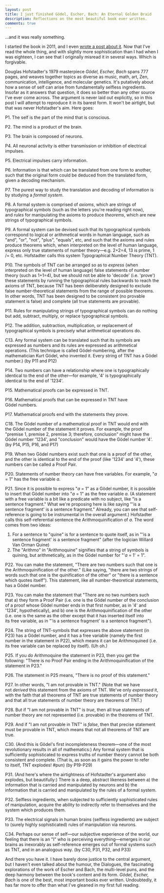 ```yaml
---
layout: post
title: I just finished Gödel, Escher, Bach: An Eternal Golden Braid
description: Reflections on the most beautiful book ever written.
comments: true
---
```


...and it was really something.

I started the book in 2011, and I even <a href="https://betweenbeats.wordpress.com/2011/05/27/useless-knowledge-and-its-uses/" target="_blank">wrote a post about it</a>. Now that I've read the whole thing, and with slightly more sophistication than I had when I was eighteen, I can see that I originally misread it in several ways. Which is forgivable.

Douglas Hofstadter's 1979 masterpiece <em>Gödel, Escher, Bach</em> spans 777 pages, and weaves together topics as diverse as music, math, art, Zen, communication, intelligence, and molecular genetics. It's putatively about how a sense of self can arise from fundamentally selfless ingredients. Insofar as it answers that question, it does so better than any other source I've ever come across. The argument is never laid out explicitly, so in this post I will attempt to reproduce it in its barest form. It won't be airtight, but that was never Hofstadter's aim. Here goes:

P1. The self is the part of the mind that is conscious.

P2. The mind is a product of the brain.

P3. The brain is composed of neurons.

P4. All neuronal activity is either transmission or inhibition of electrical impulses.

P5. Electrical impulses carry information.

P6. Information is that which can be translated from one form to another, such that the original form could be deduced from the translated form, given a decoding mechanism.

P7. The purest way to study the translation and decoding of information is by studying a <em>formal system</em>.

P8. A formal system is comprised of <em>axioms</em>, which are strings of typographical symbols (such as the letters you're reading right now), and <em>rules</em> for manipulating the axioms to produce <em>theorems</em>, which are new strings of typographical symbols.

P9. A formal system can be devised such that its typographical symbols correspond to logical or arithmetical words in human language, such as "and", "or", "not", "plus", "equals", etc, and such that the axioms and rules produce theorems which, when interpreted on the level of human language, express only true statements of number theory—e.g. 2+2=4, 13 is prime, 1 /= 0, etc. Hofstadter calls this system Typographical Number Theory (TNT).

P10. The symbols of TNT can be arranged so as to <em>express</em> (when interpreted on the level of human language) false statements of number theory (such as 1+1=4), but we should not be able to 'decode' (i.e. 'prove') these statements by running the typographical rules backwards to reach the axioms of TNT, because TNT has been deliberately designed to exclude false number-theoretical statements from the range of possible theorems. In other words, TNT has been designed to be consistent (no provable statement is false) and complete (all true statements are provable).

P11. Rules for manipulating strings of typographical symbols can do nothing but add, subtract, multiply, or replace typographical symbols.

P12. The addition, subtraction, multiplication, or replacement of typographical symbols is precisely what arithmetical operations do.

C13. Any formal system can be translated such that its symbols are expressed as numbers and its rules are expressed as arithmetical operations. (This technique is called Gödel-numbering, after the mathematician Kurt Gödel, who invented it. Every string of TNT has a Gödel number.) (by P11 and P12)

P14. Two numbers can have a relationship where one is typographically identical to the end of the other—for example, '4' is typographically identical to the end of '1234'.

P15. Mathematical proofs can be expressed in TNT.

P16. Mathematical proofs that can be expressed in TNT have Gödel numbers.

P17. Mathematical proofs end with the statements they prove.

C18. The Gödel number of a mathematical proof in TNT would end with the Gödel number of the statement it proves. For example, the proof "premise 1, premise 2, premise 3; therefore, conclusion" might have the Gödel number '1234', and "conclusion" would have the Gödel number '4'. (by P14, P15, P16, and P17)

P19. When two Gödel numbers exist such that one is a proof of the other, and the other is identical to the end of the proof (like '1234' and '4'), these numbers can be called a Proof Pair.

P20. Statements of number theory can have free variables. For example, "<em>a</em> = 1" has the free variable <em>a</em>.

P21. Since it is possible to express "<em>a</em> = 1" as a Gödel number, it is possible to insert that Gödel number into "<em>a</em> = 1" as the free variable <em>a</em>. (A statement with a free variable is a bit like a predicate with no subject, like "is a sentence fragment." What we're proposing here is like saying "'is a sentence fragment' is a sentence fragment." Already, you can see that self-reference is going to be instrumental in the overall argument.) Hofstadter calls this self-referential sentence the Arithmoquinification of <em>a</em>. The word comes from two ideas:
<ol>
	<li>For a sentence to "quine" is for a sentence to quote itself, as in "'is a sentence fragment' is a sentence fragment" (after the logician Willard Van Orman Quine)</li>
	<li>The "Arithmo" in "Arithmoquine" signifies that a string of symbols is quining, but arithmetically, as in the Gödel number for "'<em>a</em> = 1' = 1".</li>
</ol>
P22. You can make the statement, "There are two numbers such that one is the Arithmoquinification of the other." (Like saying, "there are two strings of words such that one is the quinification of the other" or "there is a sentence which quotes itself"). This statement, like all number-theoretical statements, has a Gödel number.

P23. You can make the statement that "There are no two numbers such that a) they form a Proof Pair (i.e. one is the Gödel number of the conclusion of a proof whose Gödel number ends in that first number, as in '4' and '1234', hypothetically), and b) one is the Arithmoquinification of the other (i.e. one is the same as the other except that it has inserted itself into its free variable, as in "'is a sentence fragment' is a sentence fragment").

P24. The string of TNT-symbols that expresses the above statement (in P23) has a Gödel number, and it has a free variable (namely the first number in the statement in P22), which means it can be Arithmoquined (i.e. its free variable can be replaced by itself). (Uh oh.)

P25. If you <em>do</em> Arithmoquine the statement in P23, then you get the following: "There is no Proof Pair ending in the Arithmoquinification of the statement in P23."

P26. The statement in P25 means, "There is no proof of this statement."

P27. In other words, "I am not provable in TNT." (Note that we have not <em>derived</em> this statement from the axioms of TNT. We've only <em>expressed</em> it, with the faith that all theorems of TNT are true statements of number theory and that all true statements of number theory are theorems of TNT.)

P28. But if "I am not provable in TNT" is <em>true</em>, then all true statements of number theory are not represented (i.e. provable) in the theorems of TNT.

P29. And if "I am not provable in TNT" is <em>false</em>, then that precise statement must be provable in TNT, which means that not all theorems of TNT are true.

C30. (And this is Gödel's first incompleteness theorem—one of the most revolutionary results in all of mathematics:) Any formal system that is sufficiently sophisticated to express truths of number theory cannot be both consistent and complete. (That is, as soon as it gains the power to refer to itself, TNT explodes! #pun) (by P19-P29)

P31. (And here's where the airtightness of Hofstadter's argument also explodes, but beautifully:) There is a deep, abstract likeness between a) the information that is carried and manipulated by neurons and b) the information that is carried and manipulated by the rules of a formal system.

P32. Selfless ingredients, when subjected to sufficiently sophisticated rules of manipulation, acquire the ability to indirectly refer to themselves and the system which produces them.

P33. The electrical signals in human brains (selfless ingredients) are subject to (surely highly sophisticated) rules of manipulation via neurons.

C34. Perhaps our sense of self—our subjective experience of the world, our feeling that there is an "I" who is perceiving everything—emerges in our brains as inexorably as self-reference emerges out of formal systems such as TNT, and in an analogous way. (by C30, P31, P32, and P33)

And there you have it. I have barely done justice to the central argument, but I haven't even talked about the humour, the Dialogues, the fascinating explorations of the work of Escher and Bach, the multi-level puns, and the deep harmony between the book's content and its form. <em>Gödel, Escher, Bach</em> is one of the best, most important books ever written. Undoubtedly, it has far more to offer than what I've gleaned in my first full reading.